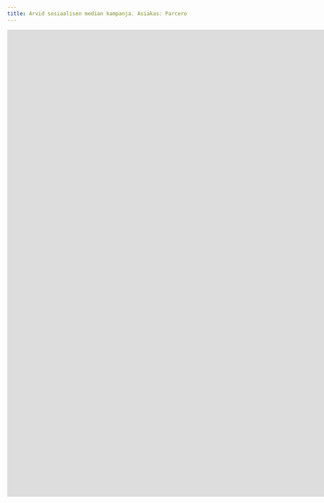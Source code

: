 ```yaml
---
title: Arvid sosiaalisen median kampanja. Asiakas: Parcero
---
```


<iframe src="https://www.youtube.com/embed/jfMSfi49pso?controls=0" width="1920" height="1080" frameborder="0" allow="autoplay; fullscreen" allowfullscreen data-uk-responsive></iframe>
